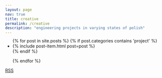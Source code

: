 ```yaml
---
layout: page
nav: true
title: creative
permalink: /creative
description: "engineering projects in varying states of polish"
---
```


<ul style='margin-top: -4px' class='post-list'>
  {% for post in site.posts %}
     {% if post.categories contains 'project' %}
      <li>
         {% include post-item.html post=post %}
      </li>
     {% endif %}

{% endfor %}

</ul>

<p class="rss-subscribe"><a href="{{ "/feed.xml" | relative_url }}">RSS</a></p>
